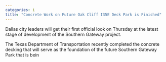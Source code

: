 ```yaml
---
categories: i
title: "Concrete Work on Future Oak Cliff I35E Deck Park is Finished"
---
```


Dallas city leaders will get their first official look on Thursday at the latest stage of development of the Southern Gateway project.



The Texas Department of Transportation recently completed the concrete decking that will serve as the foundation of the future Southern Gateway Park that is bein